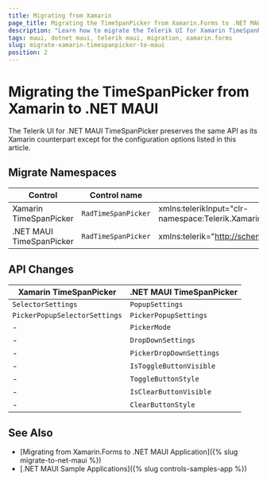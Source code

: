 ```yaml
---
title: Migrating from Xamarin
page_title: Migrating the TimeSpanPicker from Xamarin.Forms to .NET MAUI
description: "Learn how to migrate the Telerik UI for Xamarin TimeSpanPicker to the Telerik UI for .NET MAUI framework by updating the namespaces and the incompatible NuGet packages. "
tags: maui, dotnet maui, telerik maui, migration, xamarin.forms
slug: migrate-xamarin-timespanpicker-to-maui
position: 2
---
```


# Migrating the TimeSpanPicker from Xamarin to .NET MAUI

The Telerik UI for .NET MAUI TimeSpanPicker preserves the same API as its Xamarin counterpart except for the configuration options listed in this article.

## Migrate Namespaces

| Control | Control name | XAML Namespcace | C# Namespace|
| --------------- | --------------- | --------------- | --------------- |
| Xamarin TimeSpanPicker | `RadTimeSpanPicker` | xmlns:telerikInput="clr-namespace:Telerik.XamarinForms.Input;assembly=Telerik.XamarinForms.Input" | using Telerik.XamarinForms.Input; | 
| .NET MAUI TimeSpanPicker | `RadTimeSpanPicker` | xmlns:telerik="http://schemas.telerik.com/2022/xaml/maui"` | using Telerik.Maui.Controls; |


## API Changes

| Xamarin TimeSpanPicker | .NET MAUI TimeSpanPicker |
| ------------- | --------------- |
| `SelectorSettings` | `PopupSettings` |
| `PickerPopupSelectorSettings` | `PickerPopupSettings` |
| - | `PickerMode` |
| - | `DropDownSettings` |
| - | `PickerDropDownSettings` |
| - | `IsToggleButtonVisible` |
| - | `ToggleButtonStyle` |
| - | `IsClearButtonVisible` |
| - | `ClearButtonStyle` |

## See Also

* [Migrating from Xamarin.Forms to .NET MAUI Application]({% slug migrate-to-net-maui %})
* [.NET MAUI Sample Applications]({% slug controls-samples-app %})
